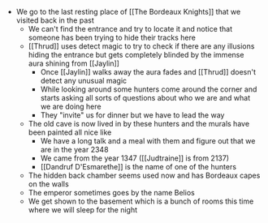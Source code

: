 - We go to the last resting place of [[The Bordeaux Knights]] that we visited back in the past
	- We can't find the entrance and try to locate it and notice that someone has been trying to hide their tracks here
	- [[Thrud]] uses detect magic to try to check if there are any illusions hiding the entrance but gets completely blinded by the immense aura shining from [[Jaylin]]
		- Once [[Jaylin]] walks away the aura fades and [[Thrud]] doesn't detect any unusual magic
		- While looking around some hunters come around the corner and starts asking all sorts of questions about who we are and what we are doing here
		- They "invite" us for dinner but we have to lead the way
	- The old cave is now lived in by these hunters and the murals have been painted all nice like
		- We have a long talk and a meal with them and figure out that we are in the year 2348
		- We came from the year 1347 ([[Judtraine]] is from 2137)
		- [[Dandruf D'Esmarethe]] is the name of one of the hunters
	- The hidden back chamber seems used now and has Bordeaux capes on the walls
	- The emperor sometimes goes by the name Belios
	- We get shown to the basement which is a bunch of rooms this time where we will sleep for the night